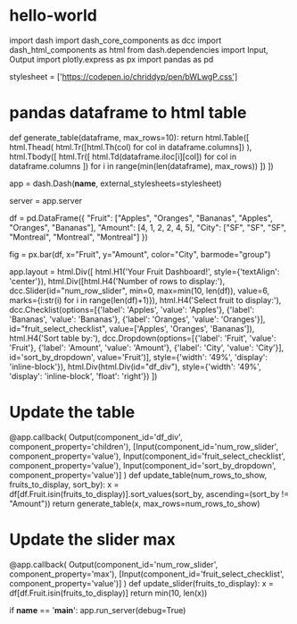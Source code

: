 # hello-world
import dash
import dash_core_components as dcc
import dash_html_components as html
from dash.dependencies import Input, Output
import plotly.express as px
import pandas as pd

stylesheet = ['https://codepen.io/chriddyp/pen/bWLwgP.css']

# pandas dataframe to html table
def generate_table(dataframe, max_rows=10):
    return html.Table([
        html.Thead(
            html.Tr([html.Th(col) for col in dataframe.columns])
        ),
        html.Tbody([
            html.Tr([
                html.Td(dataframe.iloc[i][col]) for col in dataframe.columns
            ]) for i in range(min(len(dataframe), max_rows))
        ])
    ])

app = dash.Dash(__name__, external_stylesheets=stylesheet)

server = app.server

df = pd.DataFrame({
    "Fruit": ["Apples", "Oranges", "Bananas", "Apples", "Oranges", "Bananas"],
    "Amount": [4, 1, 2, 2, 4, 5],
    "City": ["SF", "SF", "SF", "Montreal", "Montreal", "Montreal"]
})

fig = px.bar(df, x="Fruit", y="Amount", color="City", barmode="group")

app.layout = html.Div([
    html.H1('Your Fruit Dashboard!', style={'textAlign': 'center'}),
    html.Div([html.H4('Number of rows to display:'),
              dcc.Slider(id="num_row_slider", min=0, max=min(10, len(df)), value=6,
              marks={i:str(i) for i in range(len(df)+1)}),
              html.H4('Select fruit to display:'),
              dcc.Checklist(options=[{'label': 'Apples', 'value': 'Apples'},
                                     {'label': 'Bananas', 'value': 'Bananas'},
                                     {'label': 'Oranges', 'value': 'Oranges'}],
                           id="fruit_select_checklist",
                           value=['Apples', 'Oranges', 'Bananas']),
             html.H4('Sort table by:'),
             dcc.Dropdown(options=[{'label': 'Fruit', 'value': 'Fruit'},
                                    {'label': 'Amount', 'value': 'Amount'},
                                    {'label': 'City', 'value': 'City'}],
                           id='sort_by_dropdown',
                           value='Fruit')],
             style={'width': '49%', 'display': 'inline-block'}),
    html.Div(html.Div(id="df_div"),
             style={'width': '49%', 'display': 'inline-block', 'float': 'right'})
    ])

# Update the table
@app.callback(
    Output(component_id='df_div', component_property='children'),
    [Input(component_id='num_row_slider', component_property='value'),
     Input(component_id='fruit_select_checklist', component_property='value'),
     Input(component_id='sort_by_dropdown', component_property='value')]
)
def update_table(num_rows_to_show, fruits_to_display, sort_by):
    x = df[df.Fruit.isin(fruits_to_display)].sort_values(sort_by, ascending=(sort_by != "Amount"))
    return generate_table(x, max_rows=num_rows_to_show)

# Update the slider max
@app.callback(
    Output(component_id='num_row_slider', component_property='max'),
    [Input(component_id='fruit_select_checklist', component_property='value')]
)
def update_slider(fruits_to_display):
    x = df[df.Fruit.isin(fruits_to_display)]
    return min(10, len(x))


if __name__ == '__main__':
    app.run_server(debug=True)
